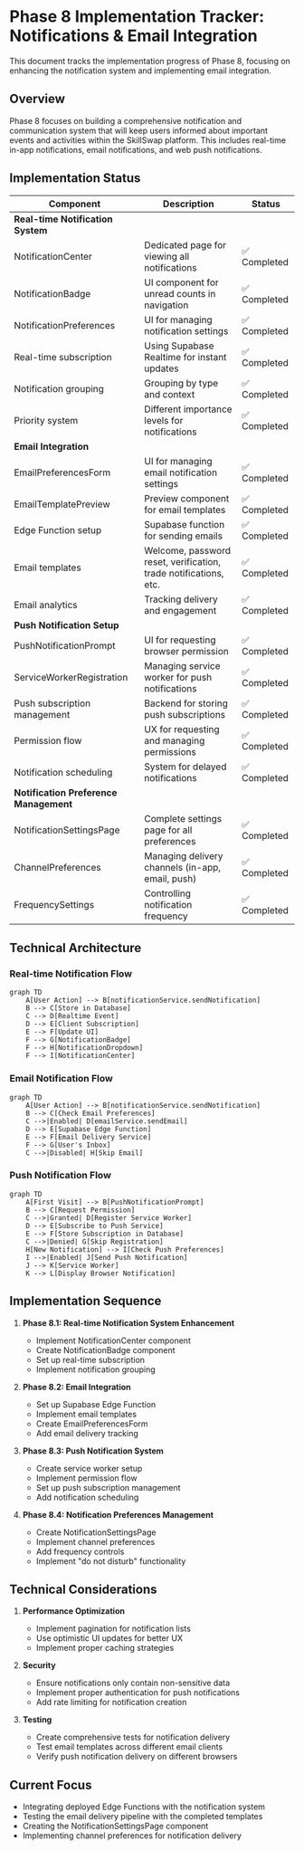 # Phase 8 Implementation Tracker: Notifications & Email Integration

This document tracks the implementation progress of Phase 8, focusing on enhancing the notification system and implementing email integration.

## Overview

Phase 8 focuses on building a comprehensive notification and communication system that will keep users informed about important events and activities within the SkillSwap platform. This includes real-time in-app notifications, email notifications, and web push notifications.

## Implementation Status

| Component | Description | Status |
|-----------|-------------|--------|
| **Real-time Notification System** | | |
| NotificationCenter | Dedicated page for viewing all notifications | ✅ Completed |
| NotificationBadge | UI component for unread counts in navigation | ✅ Completed |
| NotificationPreferences | UI for managing notification settings | ✅ Completed |
| Real-time subscription | Using Supabase Realtime for instant updates | ✅ Completed |
| Notification grouping | Grouping by type and context | ✅ Completed |
| Priority system | Different importance levels for notifications | ✅ Completed |
| **Email Integration** | | |
| EmailPreferencesForm | UI for managing email notification settings | ✅ Completed |
| EmailTemplatePreview | Preview component for email templates | ✅ Completed |
| Edge Function setup | Supabase function for sending emails | ✅ Completed |
| Email templates | Welcome, password reset, verification, trade notifications, etc. | ✅ Completed |
| Email analytics | Tracking delivery and engagement | ✅ Completed |
| **Push Notification Setup** | | |
| PushNotificationPrompt | UI for requesting browser permission | ✅ Completed |
| ServiceWorkerRegistration | Managing service worker for push notifications | ✅ Completed |
| Push subscription management | Backend for storing push subscriptions | ✅ Completed |
| Permission flow | UX for requesting and managing permissions | ✅ Completed |
| Notification scheduling | System for delayed notifications | ✅ Completed |
| **Notification Preference Management** | | |
| NotificationSettingsPage | Complete settings page for all preferences | ✅ Completed |
| ChannelPreferences | Managing delivery channels (in-app, email, push) | ✅ Completed |
| FrequencySettings | Controlling notification frequency | ✅ Completed |

## Technical Architecture

### Real-time Notification Flow

```mermaid
graph TD
    A[User Action] --> B[notificationService.sendNotification]
    B --> C[Store in Database]
    C --> D[Realtime Event]
    D --> E[Client Subscription]
    E --> F[Update UI]
    F --> G[NotificationBadge]
    F --> H[NotificationDropdown]
    F --> I[NotificationCenter]
```

### Email Notification Flow

```mermaid
graph TD
    A[User Action] --> B[notificationService.sendNotification]
    B --> C[Check Email Preferences]
    C -->|Enabled| D[emailService.sendEmail]
    D --> E[Supabase Edge Function]
    E --> F[Email Delivery Service]
    F --> G[User's Inbox]
    C -->|Disabled| H[Skip Email]
```

### Push Notification Flow

```mermaid
graph TD
    A[First Visit] --> B[PushNotificationPrompt]
    B --> C[Request Permission]
    C -->|Granted| D[Register Service Worker]
    D --> E[Subscribe to Push Service]
    E --> F[Store Subscription in Database]
    C -->|Denied| G[Skip Registration]
    H[New Notification] --> I[Check Push Preferences]
    I -->|Enabled| J[Send Push Notification]
    J --> K[Service Worker]
    K --> L[Display Browser Notification]
```

## Implementation Sequence

1. **Phase 8.1: Real-time Notification System Enhancement**
   - Implement NotificationCenter component
   - Create NotificationBadge component
   - Set up real-time subscription
   - Implement notification grouping

2. **Phase 8.2: Email Integration**
   - Set up Supabase Edge Function
   - Implement email templates
   - Create EmailPreferencesForm
   - Add email delivery tracking

3. **Phase 8.3: Push Notification System**
   - Create service worker setup
   - Implement permission flow
   - Set up push subscription management
   - Add notification scheduling

4. **Phase 8.4: Notification Preferences Management**
   - Create NotificationSettingsPage
   - Implement channel preferences
   - Add frequency controls
   - Implement "do not disturb" functionality

## Technical Considerations

1. **Performance Optimization**
   - Implement pagination for notification lists
   - Use optimistic UI updates for better UX
   - Implement proper caching strategies

2. **Security**
   - Ensure notifications only contain non-sensitive data
   - Implement proper authentication for push notifications
   - Add rate limiting for notification creation

3. **Testing**
   - Create comprehensive tests for notification delivery
   - Test email templates across different email clients
   - Verify push notification delivery on different browsers

## Current Focus

- Integrating deployed Edge Functions with the notification system
- Testing the email delivery pipeline with the completed templates
- Creating the NotificationSettingsPage component
- Implementing channel preferences for notification delivery
